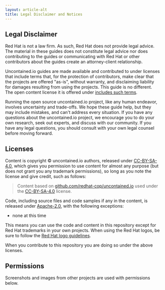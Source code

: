 ```yaml
---
layout: article-alt
title: Legal Disclaimer and Notices
---
```


## Legal Disclaimer

Red Hat is not a law firm. As such, Red Hat does not provide legal advice. The material in these guides does not constitute legal advice nor does contributing to the guides or communicating with Red Hat or other contributors about the guides create an attorney-client relationship.

Uncontained.io guides are made available and contributed to under licenses that include terms that, for the protection of contributors, make clear that the projects are offered "as-is", without warranty, and disclaiming liability for damages resulting from using the projects. This guide is no different. The open content license it is offered under [includes such terms](https://creativecommons.org/licenses/by-sa/4.0/legalcode#s5).

Running the open source uncontained.io project, like any human endeavor, involves uncertainty and trade-offs. We hope these guide help, but they may include mistakes, and can't address every situation. If you have any questions about the uncontained.io project, we encourage you to do your own research, seek out experts, and discuss with our community. If you have any legal questions, you should consult with your own legal counsel before moving forward.

## Licenses

Content is copyright © uncontained.io authors, released under [CC-BY-SA-4.0](https://creativecommons.org/licenses/by-sa/4.0/), which gives you permission to use content for almost any purpose (but does not grant you any trademark permissions), so long as you note the license and give credit, such as follows:

> Content based on [github.com/redhat-cop/uncontained.io](https://github.com/redhat-cop/uncontained.io) used under the [CC-BY-SA-4.0](https://creativecommons.org/licenses/by-sa/4.0/) license.

Code, including source files and code samples if any in the content, is released under [Apache-2.0](http://www.apache.org/licenses/LICENSE-2.0), with the following exceptions:

* none at this time

This means you can use the code and content in this repository except for Red Hat trademarks in your own projects. When using the Red Hat logos, be sure to follow the [Red Hat logo guidelines](http://brand.redhat.com/logos/).

When you contribute to this repository you are doing so under the above licenses.

## Permissions

Screenshots and images from other projects are used with permissions below.
